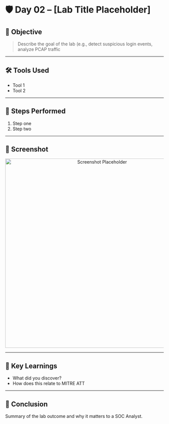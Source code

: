 # 🛡️ Day 02 – [Lab Title Placeholder]

## 📌 Objective
> Describe the goal of the lab (e.g., detect suspicious login events, analyze PCAP traffic

---

## 🛠️ Tools Used
- Tool 1
- Tool 2

---

## 🧪 Steps Performed
1. Step one
2. Step two

---

## 📸 Screenshot
<p align="center">
  <img src="../../Screenshots/Day02.png" alt="Screenshot Placeholder" width="600">
</p>

---

## 🧠 Key Learnings
- What did you discover?
- How does this relate to MITRE ATT

---

## 🎯 Conclusion
Summary of the lab outcome and why it matters to a SOC Analyst.
